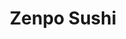 ---
layout: place
title: "Zenpo Sushi"
permalink: /california/san-francisco/zenpo-sushi.html
stateAbbr: CA
stateName: California
cityName: San Francisco
seo:
  name: "Zenpo Sushi"
  type: Restaurant
  links: https://zenposushisf.com/
description: "Looking for sushi in San Francisco, California? Check out Zenpo Sushi for a delightful Japanese dining experience. Enjoy a variety of sushi and other dishes ..."
place_id: ChIJJUpDSRiBhYARIAIWf8tMCoM
photos:
  - name: >-
      places/ChIJJUpDSRiBhYARIAIWf8tMCoM/photos/AeeoHcItRrAosaLLoMzFUe0zTRC3uP8_SpWwYFiTJcgnFhr6zuXAF-iviiI_DebCjm59XiJ2HaraxCOu6NsmLspsOUup9tlz0YojYICtvZTUP0r1MBJnD9hpzaq_RWE3Acp4Wf7HwZAAFaEiNJUiTXSfT9FandhesbFxNHUBv994r9GpD_SOZB3gDqGjDaup4PRkQgZGK3K0CuU1WpsMFHcmiP7HJQut8Idbe3TpSkugyQScfdYmW78PIC7MTM42Bmwr1LjevtX6AzagETN7_wA7LcqZnYjnkP0dqOvq2Sw8XLLN4A
    widthPx: 1179
    heightPx: 786
    authorAttributions:
      - displayName: Zenpo Sushi
        uri: https://maps.google.com/maps/contrib/101194298857759087826
        photoUri: >-
          https://lh3.googleusercontent.com/a-/ALV-UjWwjQQbXQYBw5D1lW9b_sMq7Tr5ffwuISMQcESCI0mA_CBJ_RA=s100-p-k-no-mo
    flagContentUri: >-
      https://www.google.com/local/imagery/report/?cb_client=maps_api_places.places_api&image_key=!1e10!2sAF1QipO1p39MKADDSdecurigwzi24HNHlM6zbz2erlHc&hl=en-US
    googleMapsUri: >-
      https://www.google.com/maps/place//data=!3m4!1e2!3m2!1sAF1QipO1p39MKADDSdecurigwzi24HNHlM6zbz2erlHc!2e10!4m2!3m1!1s0x8085811849434a25:0x830a4ccb7f160220
  - name: >-
      places/ChIJJUpDSRiBhYARIAIWf8tMCoM/photos/AeeoHcJlYs7QWk_FVmJHYZ5ZULyF6EG81QsFImWDG9KmQBDzjRe8Bsriz8kOp4meOYuat8lwY-npslEzcb8fQ5AJcs60ArqXsA0ouESYQP9bHV_PcV5j8Fa3lT7rPOqH0vylHv--ZVYOVV003EcHNG67wPu2nd1MgzFLXCMKe32KLCM9e9v86aGgH-4wKin8L6mNYKnSSeKX8xD5mgu94CEsH_MeHz4QitlypfuEvWp54rxEw3Oemn8ErzpCd-VcuOHRTQhHaEhZjE7ZOCYqE2VPR8DHkcKcAdpT_1uMlm4FVwhxsakv4ZeCyiiGSiYWorKqyPLutgpZ-7pl9FDrRQV-qhWOU2yTIZEDL8yI-N7GFukaNvf2dnfVUgP-s-Jz5y3mBf-lE_u3952pSi8IX1VGP7Lv45Gfzkz6-MNITmCOZBw
    widthPx: 4800
    heightPx: 3600
    authorAttributions:
      - displayName: Weiwei Wang (Esther)
        uri: https://maps.google.com/maps/contrib/109101726352773517865
        photoUri: >-
          https://lh3.googleusercontent.com/a-/ALV-UjVkI3NYKKFYhMV--6ab6X6Z7wPKiLuJbRaY4QuM604rQtiv1201=s100-p-k-no-mo
    flagContentUri: >-
      https://www.google.com/local/imagery/report/?cb_client=maps_api_places.places_api&image_key=!1e10!2sCIHM0ogKEICAgMCwl57ZTQ&hl=en-US
    googleMapsUri: >-
      https://www.google.com/maps/place//data=!3m4!1e2!3m2!1sCIHM0ogKEICAgMCwl57ZTQ!2e10!4m2!3m1!1s0x8085811849434a25:0x830a4ccb7f160220
  - name: >-
      places/ChIJJUpDSRiBhYARIAIWf8tMCoM/photos/AeeoHcKpolGdStgDqIA517I_6l3zLk6gbGtlReCU0ossUwAgeDkxQZJTUToVH6g3FGNsLTxfts_tz4898R9urtRIaF7PB9n0HHTpyUWw_nKe4aa7n5XVZK5kcV2JuD-h2CggfbkoclJtRcUTubEX70TIn0INckK0WgA3a5O0ON-UC6snU5SI2fHHXsEdlg49xhkNWixQa5kLi8P1vjyqcM5-ih2PGgI_Hsz_ZQalgruIOIMxVr5QJDwiTQfMN6X8do9hFPCuOxr2MfWlK0UdpTnJA-UdOnSBqumAFwgHcPcvu3-eBg
    widthPx: 1179
    heightPx: 786
    authorAttributions:
      - displayName: Zenpo Sushi
        uri: https://maps.google.com/maps/contrib/101194298857759087826
        photoUri: >-
          https://lh3.googleusercontent.com/a-/ALV-UjWwjQQbXQYBw5D1lW9b_sMq7Tr5ffwuISMQcESCI0mA_CBJ_RA=s100-p-k-no-mo
    flagContentUri: >-
      https://www.google.com/local/imagery/report/?cb_client=maps_api_places.places_api&image_key=!1e10!2sAF1QipMVSRAW9FLdyMPeMnATjZyr4hStp98qwmzgQCwu&hl=en-US
    googleMapsUri: >-
      https://www.google.com/maps/place//data=!3m4!1e2!3m2!1sAF1QipMVSRAW9FLdyMPeMnATjZyr4hStp98qwmzgQCwu!2e10!4m2!3m1!1s0x8085811849434a25:0x830a4ccb7f160220
  - name: >-
      places/ChIJJUpDSRiBhYARIAIWf8tMCoM/photos/AeeoHcIwhDVkvfMrAguhxCYeqhs8BN_pNAJZsvULZ7230f-grobuxiB6Z-wFev6vZePB1bLK6u8T4JkcFtNYaVZz0noCLobx9-Q30ICttL1I2E-sELX0CvoinL3yYY6nlJqiGVgrh-uTPktk3nCclz247i70UXRgx6ySjYBRdAJ88L0luQd5wHM3DOGxH2kD7hcWtsttBaP6nnJOXdLo6rMm5FkveigbzcwD-krkTyuegcR8Vu6Fa0_SjoUEPYm-Z3E2MaH-58vRspDxwyhhU2fwYxmJKeMeRkMMf9xcRJXJBixDNA
    widthPx: 1179
    heightPx: 786
    authorAttributions:
      - displayName: Zenpo Sushi
        uri: https://maps.google.com/maps/contrib/101194298857759087826
        photoUri: >-
          https://lh3.googleusercontent.com/a-/ALV-UjWwjQQbXQYBw5D1lW9b_sMq7Tr5ffwuISMQcESCI0mA_CBJ_RA=s100-p-k-no-mo
    flagContentUri: >-
      https://www.google.com/local/imagery/report/?cb_client=maps_api_places.places_api&image_key=!1e10!2sAF1QipOUhRQA0im2oVszy4UKD8C6So74iKe_zwxV2qXM&hl=en-US
    googleMapsUri: >-
      https://www.google.com/maps/place//data=!3m4!1e2!3m2!1sAF1QipOUhRQA0im2oVszy4UKD8C6So74iKe_zwxV2qXM!2e10!4m2!3m1!1s0x8085811849434a25:0x830a4ccb7f160220
  - name: >-
      places/ChIJJUpDSRiBhYARIAIWf8tMCoM/photos/AeeoHcJr1v4Wir8lp1lb8QfPYnm6n2J7jEF_n6YE_i4BOhlMn2NA67KQ0huOxNKEHw3UmWEHG4H1z93DGI63Wpo7dMgPowh2ilFL69D6s4PonFSbEC8eq3UXhz-RPIsNCSXPCITvIqw_G1t7BZoTCjp7jLWcbEtZi6kO77ro8uAwMGtaxZE9ypixs-CJH5Ruiwt3ioZND3LOSSsQLPp-n_y88P9V2jSTgvf12Ac7mqeVPM_pIg7XY9jGR1608Xa55W9g8yQ9UI0B42xY1dTnYJ2rfFYUY1vl_hBji8CBZls41kbhww
    widthPx: 1179
    heightPx: 786
    authorAttributions:
      - displayName: Zenpo Sushi
        uri: https://maps.google.com/maps/contrib/101194298857759087826
        photoUri: >-
          https://lh3.googleusercontent.com/a-/ALV-UjWwjQQbXQYBw5D1lW9b_sMq7Tr5ffwuISMQcESCI0mA_CBJ_RA=s100-p-k-no-mo
    flagContentUri: >-
      https://www.google.com/local/imagery/report/?cb_client=maps_api_places.places_api&image_key=!1e10!2sAF1QipPLUN5Mm3foHr8SUlgKO9t7b3nFYYnw3ho8K2my&hl=en-US
    googleMapsUri: >-
      https://www.google.com/maps/place//data=!3m4!1e2!3m2!1sAF1QipPLUN5Mm3foHr8SUlgKO9t7b3nFYYnw3ho8K2my!2e10!4m2!3m1!1s0x8085811849434a25:0x830a4ccb7f160220
  - name: >-
      places/ChIJJUpDSRiBhYARIAIWf8tMCoM/photos/AeeoHcJiKflKEfw9iPOkq8aeKi-Op0Zain-al06wuS_mhGzJknd6rCV5mhQ4od2frYoRTwQyP8hnGcHDqVqnucv28fLJ1AzAOCa850LkdoD6Z67CWwnjFVJbbW2bPGzQg5XJhj_SMVr81ssu0qeQKu2JuFwPeSJFH0MVs1xuf_6DynDB7TNPSRkqfLmYBRbR91dzDRHTwM615rQasznMkP8fwV1X4gsos4BmHU1XRB7ysT4Icp8ygl56Wsaa0tHIF_7bh9BgY_bUscs4rlYkPI1ClkJdjY81lGpyjW7bFZ3Hv-3rEdJtSHkFlJ8cNAyaof0fF5Wy1nT-Y_lhsBogczAo7InBRWCNz7IN9ddAWCxYaIAJ_tBodEdnnmhD14zPRZFc9Ki8Oj5DEARvGIz7JyaLTZk4z990gE43hrdJvxPgsIk
    widthPx: 3000
    heightPx: 4000
    authorAttributions:
      - displayName: James Deperalta
        uri: https://maps.google.com/maps/contrib/103224549716746737281
        photoUri: >-
          https://lh3.googleusercontent.com/a-/ALV-UjWIgh3LHurcK1YHaoshUowFdGlMUC_gQkV6H1YC0tyAgLp2Tjs_jA=s100-p-k-no-mo
    flagContentUri: >-
      https://www.google.com/local/imagery/report/?cb_client=maps_api_places.places_api&image_key=!1e10!2sCIHM0ogKEICAgIDjyY-5Ng&hl=en-US
    googleMapsUri: >-
      https://www.google.com/maps/place//data=!3m4!1e2!3m2!1sCIHM0ogKEICAgIDjyY-5Ng!2e10!4m2!3m1!1s0x8085811849434a25:0x830a4ccb7f160220
  - name: >-
      places/ChIJJUpDSRiBhYARIAIWf8tMCoM/photos/AeeoHcLGSoeDLzMK8pi3LjNNNK0-HQTF2hJVRieh6bmgCCE3pmbSmXITVpMZPjP3qX2EM5s2D50ih8PnSHruZ3qYgmSWV-vA53QTyd7r0aWMHqzQEUShsEdYRQpHuasV_cKFdmeKs_aUdD5G3tWmJj5lESkAfNPUg9Oq4UzU51EE1jzdzALbqeuR36IrA7Z_j-4ecyaXDWZbg74NENTbH62mjBe2ut_cfXiraPIZQENUG4AU7hrJ-m_NMxzO0bDjeS_VeVtWQ-GCatOhKkG7rRbPgzgPxstwMxMW2sAtudZ-h8PXyqPoGuBEOs_1ruOuuFbS90IrT5DEGEHRNRSxYR5VfxS_x7c-L7I9KyMdHbL9PJbh3_8P_3KYNsgDFDt81HCA_M7PLpvxfqHfainkSGSDKwTEpnJhLkih7gQ7e2TUYqz0dqOS
    widthPx: 3024
    heightPx: 4032
    authorAttributions:
      - displayName: Brian Stevenson
        uri: https://maps.google.com/maps/contrib/114792428522524909327
        photoUri: >-
          https://lh3.googleusercontent.com/a-/ALV-UjWp6b2TS6Bb5NPo3FJ5iDONL_AMYNw_LUvfvAYzz0DE2aJcMGjd=s100-p-k-no-mo
    flagContentUri: >-
      https://www.google.com/local/imagery/report/?cb_client=maps_api_places.places_api&image_key=!1e10!2sCIHM0ogKEICAgIC92-K59wE&hl=en-US
    googleMapsUri: >-
      https://www.google.com/maps/place//data=!3m4!1e2!3m2!1sCIHM0ogKEICAgIC92-K59wE!2e10!4m2!3m1!1s0x8085811849434a25:0x830a4ccb7f160220
  - name: >-
      places/ChIJJUpDSRiBhYARIAIWf8tMCoM/photos/AeeoHcKKMrQZSGKKTiNWLOBcI0j21hpYkaAWBz3AjJcIxzfvBG9WX1f1Ae3UNhWNuCiPRRFqb9tRf6vYqqZhXiYAOFOO0WL-lGNCTjmZ-VgPq2_pxkrsE3f44ZSfzwzLIjR6dCFzIu_EvydC37ZBj0kNMcIMamH56nReKRipUEe-Go_crpfeZ5BreVIHV-6VXO2n86LROnXPPg98wFZVCKFhM_vq6yKYr9D6lFKXmLWvPpl4GmFoAL8IIPj2bfQusXf29O2gJ1Q00U6Dx0hK8MjVc2gcWfNdc-n9xmcy8WmoN2kUDQ
    widthPx: 1179
    heightPx: 789
    authorAttributions:
      - displayName: Zenpo Sushi
        uri: https://maps.google.com/maps/contrib/101194298857759087826
        photoUri: >-
          https://lh3.googleusercontent.com/a-/ALV-UjWwjQQbXQYBw5D1lW9b_sMq7Tr5ffwuISMQcESCI0mA_CBJ_RA=s100-p-k-no-mo
    flagContentUri: >-
      https://www.google.com/local/imagery/report/?cb_client=maps_api_places.places_api&image_key=!1e10!2sAF1QipP0wGVfQgsUyvobGLioV-j8ZOuO27iOB7N6pYn5&hl=en-US
    googleMapsUri: >-
      https://www.google.com/maps/place//data=!3m4!1e2!3m2!1sAF1QipP0wGVfQgsUyvobGLioV-j8ZOuO27iOB7N6pYn5!2e10!4m2!3m1!1s0x8085811849434a25:0x830a4ccb7f160220
  - name: >-
      places/ChIJJUpDSRiBhYARIAIWf8tMCoM/photos/AeeoHcJr4-AMnqTyARm5PkrrV1cp_hROFA4nDEopLVAxE-LdfqTu28aLWslmz955UumVgBZY_DhoSRt_ZchxuCHv1hPpsHvSxHX4RzeefI2EztsaN1sEbzO_VIu68sTIEfYJUCji9jWWRaZsfSCwYZghNzXR7IkvXkOrWeqH1TsbhFuUnCPKFcZsU5D54-7LaGgMYs-YHubHFdzTQA8sLEHOOxZh04TSUJu6E7roPsSiJsbaeXCn2eVF74h6qDz_kFyG-3O1ztjSAZE5SKuj3QA5luDv3XrmvzUHF0WN9f6zIiQu6w
    widthPx: 1163
    heightPx: 772
    authorAttributions:
      - displayName: Zenpo Sushi
        uri: https://maps.google.com/maps/contrib/101194298857759087826
        photoUri: >-
          https://lh3.googleusercontent.com/a-/ALV-UjWwjQQbXQYBw5D1lW9b_sMq7Tr5ffwuISMQcESCI0mA_CBJ_RA=s100-p-k-no-mo
    flagContentUri: >-
      https://www.google.com/local/imagery/report/?cb_client=maps_api_places.places_api&image_key=!1e10!2sAF1QipNCYJvvSRDv6EUiq3cvlPuRNo3-7scskNfUkoHW&hl=en-US
    googleMapsUri: >-
      https://www.google.com/maps/place//data=!3m4!1e2!3m2!1sAF1QipNCYJvvSRDv6EUiq3cvlPuRNo3-7scskNfUkoHW!2e10!4m2!3m1!1s0x8085811849434a25:0x830a4ccb7f160220
  - name: >-
      places/ChIJJUpDSRiBhYARIAIWf8tMCoM/photos/AeeoHcJ5tkhK7IScryLgH7j9P-jVoKwB9WnQuCyytVP6YWG9M74Pm8ztTQpRiVXcCDI7__zaYDaxqpEa0jfWwfg3oqUzAnK2i71vD8HBzmWatTt5PYYvvcNxjQXpn0pTCw3QHiuPjUA6kCerQHCG6E9mMC2NDqVqvrILgpbvT5Q09BPI4stMWOECpM_qYaKXdU5FgWO3YoHrOm9DAYmvL7Pa1IGkJtIl2Iq51sNdTKqYxcL-XwpTzaTJBhRw2nRGnH6zTf98DjU9DS6Tub5E14FmJAW8OVqw3sRGaL1x4kiJnudkZQ
    widthPx: 1179
    heightPx: 786
    authorAttributions:
      - displayName: Zenpo Sushi
        uri: https://maps.google.com/maps/contrib/101194298857759087826
        photoUri: >-
          https://lh3.googleusercontent.com/a-/ALV-UjWwjQQbXQYBw5D1lW9b_sMq7Tr5ffwuISMQcESCI0mA_CBJ_RA=s100-p-k-no-mo
    flagContentUri: >-
      https://www.google.com/local/imagery/report/?cb_client=maps_api_places.places_api&image_key=!1e10!2sAF1QipMKNcTymHtaqaOQTzDRj_y-Xrb4fk92hjzbE8OI&hl=en-US
    googleMapsUri: >-
      https://www.google.com/maps/place//data=!3m4!1e2!3m2!1sAF1QipMKNcTymHtaqaOQTzDRj_y-Xrb4fk92hjzbE8OI!2e10!4m2!3m1!1s0x8085811849434a25:0x830a4ccb7f160220
address: 340 Grove St, San Francisco, CA 94102, USA
street: 340 Grove St
city: San Francisco
state: CA
zip: '94102'
country: USA
neighborhood: Fillmore District
latitude: '37.778113'
longitude: '-122.422152'
accessibility_options:
  wheelchairAccessibleEntrance: true
  wheelchairAccessibleRestroom: true
  wheelchairAccessibleSeating: true
business_status: OPERATIONAL
name: Zenpo Sushi
google_maps_links:
  directionsUri: >-
    https://www.google.com/maps/dir//''/data=!4m7!4m6!1m1!4e2!1m2!1m1!1s0x8085811849434a25:0x830a4ccb7f160220!3e0
  placeUri: https://maps.google.com/?cid=9442444005629887008
  writeAReviewUri: >-
    https://www.google.com/maps/place//data=!4m3!3m2!1s0x8085811849434a25:0x830a4ccb7f160220!12e1
  reviewsUri: >-
    https://www.google.com/maps/place//data=!4m4!3m3!1s0x8085811849434a25:0x830a4ccb7f160220!9m1!1b1
  photosUri: >-
    https://www.google.com/maps/place//data=!4m3!3m2!1s0x8085811849434a25:0x830a4ccb7f160220!10e5
primary_type: Restaurant
opening_hours:
  regular: null
  current: null
secondary_opening_hours:
  regular:
    weekdayDescriptions: null
    type: null
  current:
    weekdayDescriptions: null
    type: null
phone: (415) 970-5315
price_level: PRICE_LEVEL_MODERATE
price_range: $30 &ndash; $50
rating: '4.4'
rating_count: 57
website: https://zenposushisf.com/
reviews:
  - name: >-
      places/ChIJJUpDSRiBhYARIAIWf8tMCoM/reviews/ChZDSUhNMG9nS0VJQ0FnTUNnaGNhbUJnEAE
    relativePublishTimeDescription: a month ago
    rating: 5
    text:
      text: >-
        The dragon ball Nigiri is crazily awesome! The salmon sushi is perfect!
        Fried chicken is fantastic! Boby is cool too! Best sushi place in SF
        deftly!
      languageCode: en
    originalText:
      text: >-
        The dragon ball Nigiri is crazily awesome! The salmon sushi is perfect!
        Fried chicken is fantastic! Boby is cool too! Best sushi place in SF
        deftly!
      languageCode: en
    authorAttribution:
      displayName: LINDI WANG
      uri: https://www.google.com/maps/contrib/110150432104550268548/reviews
      photoUri: >-
        https://lh3.googleusercontent.com/a-/ALV-UjV0daS28R_Hy1baIUvmHRcFEt25y6c7PZBJpkjqHSbSaFIuJ7KF=s128-c0x00000000-cc-rp-mo-ba2
    publishTime: '2025-02-19T04:32:28.455706Z'
    flagContentUri: >-
      https://www.google.com/local/review/rap/report?postId=ChZDSUhNMG9nS0VJQ0FnTUNnaGNhbUJnEAE&d=17924085&t=1
    googleMapsUri: >-
      https://www.google.com/maps/reviews/data=!4m6!14m5!1m4!2m3!1sChZDSUhNMG9nS0VJQ0FnTUNnaGNhbUJnEAE!2m1!1s0x8085811849434a25:0x830a4ccb7f160220
  - name: >-
      places/ChIJJUpDSRiBhYARIAIWf8tMCoM/reviews/ChdDSUhNMG9nS0VJQ0FnTUN3bDU3WjlRRRAB
    relativePublishTimeDescription: 3 weeks ago
    rating: 5
    text:
      text: >-
        Hands down best sushi in town!! Love the creativity and *magic* the
        chefs put into the dishes. Flavorful and elegant ❤️
      languageCode: en
    originalText:
      text: >-
        Hands down best sushi in town!! Love the creativity and *magic* the
        chefs put into the dishes. Flavorful and elegant ❤️
      languageCode: en
    authorAttribution:
      displayName: Weiwei Wang (Esther)
      uri: https://www.google.com/maps/contrib/109101726352773517865/reviews
      photoUri: >-
        https://lh3.googleusercontent.com/a-/ALV-UjVkI3NYKKFYhMV--6ab6X6Z7wPKiLuJbRaY4QuM604rQtiv1201=s128-c0x00000000-cc-rp-mo-ba3
    publishTime: '2025-03-21T19:35:26.649793Z'
    flagContentUri: >-
      https://www.google.com/local/review/rap/report?postId=ChdDSUhNMG9nS0VJQ0FnTUN3bDU3WjlRRRAB&d=17924085&t=1
    googleMapsUri: >-
      https://www.google.com/maps/reviews/data=!4m6!14m5!1m4!2m3!1sChdDSUhNMG9nS0VJQ0FnTUN3bDU3WjlRRRAB!2m1!1s0x8085811849434a25:0x830a4ccb7f160220
  - name: >-
      places/ChIJJUpDSRiBhYARIAIWf8tMCoM/reviews/ChZDSUhNMG9nS0VJQ0FnTUNnaFpTVFhREAE
    relativePublishTimeDescription: a month ago
    rating: 5
    text:
      text: >-
        Bob G is amazing. The best sushi chef in San Francisco. You must come to
        this place. Oh my God the absolute best sushi you will ever eat.
      languageCode: en
    originalText:
      text: >-
        Bob G is amazing. The best sushi chef in San Francisco. You must come to
        this place. Oh my God the absolute best sushi you will ever eat.
      languageCode: en
    authorAttribution:
      displayName: Lazer Dabs
      uri: https://www.google.com/maps/contrib/117554300654299165530/reviews
      photoUri: >-
        https://lh3.googleusercontent.com/a-/ALV-UjV7Adm0nTOFAi-AmZpo1c4L3YoL2srLbCNrrvwLXDFznOKGYqs=s128-c0x00000000-cc-rp-mo
    publishTime: '2025-02-19T04:03:24.913282Z'
    flagContentUri: >-
      https://www.google.com/local/review/rap/report?postId=ChZDSUhNMG9nS0VJQ0FnTUNnaFpTVFhREAE&d=17924085&t=1
    googleMapsUri: >-
      https://www.google.com/maps/reviews/data=!4m6!14m5!1m4!2m3!1sChZDSUhNMG9nS0VJQ0FnTUNnaFpTVFhREAE!2m1!1s0x8085811849434a25:0x830a4ccb7f160220
  - name: >-
      places/ChIJJUpDSRiBhYARIAIWf8tMCoM/reviews/ChZDSUhNMG9nS0VJQ0FnSUM5Mi1LNU53EAE
    relativePublishTimeDescription: a year ago
    rating: 5
    text:
      text: >-
        The new executive chef Bobby is killing it. The salmon tartar is out of
        the stratosphere. Great experience all around.
      languageCode: en
    originalText:
      text: >-
        The new executive chef Bobby is killing it. The salmon tartar is out of
        the stratosphere. Great experience all around.
      languageCode: en
    authorAttribution:
      displayName: Brian Stevenson
      uri: https://www.google.com/maps/contrib/114792428522524909327/reviews
      photoUri: >-
        https://lh3.googleusercontent.com/a-/ALV-UjWp6b2TS6Bb5NPo3FJ5iDONL_AMYNw_LUvfvAYzz0DE2aJcMGjd=s128-c0x00000000-cc-rp-mo
    publishTime: '2024-03-10T06:08:25.344931Z'
    flagContentUri: >-
      https://www.google.com/local/review/rap/report?postId=ChZDSUhNMG9nS0VJQ0FnSUM5Mi1LNU53EAE&d=17924085&t=1
    googleMapsUri: >-
      https://www.google.com/maps/reviews/data=!4m6!14m5!1m4!2m3!1sChZDSUhNMG9nS0VJQ0FnSUM5Mi1LNU53EAE!2m1!1s0x8085811849434a25:0x830a4ccb7f160220
  - name: >-
      places/ChIJJUpDSRiBhYARIAIWf8tMCoM/reviews/ChZDSUhNMG9nS0VJQ0FnSUN6cWRTWlhREAE
    relativePublishTimeDescription: 10 months ago
    rating: 2
    text:
      text: >-
        06/2024

        Visited on a weekend evening. Pretty busy but not overly so. I ordered
        the Hokkaido Scallop, Unagi, and Ika Nigiri, along with the Spicy Salmon
        Hand Roll and Taiyaki Ice Cream dessert. Overall, it ran me about $50.


        The food was just "alright." None of the food was morish and the price I
        paid didn't feel justified. The hand roll was pathetic - I could not
        tell that there was salmon in there... And the Taiyaki Ice Cream was
        literally just one of those ice creams you could buy a four-pack of but
        charged three times more. This restaurant serves Nigiri and Handrolls,
        but I'd say stick with the regular rolls and save the specialty sushi
        for a dedicated omakase restaurant. And absolutely skip the dessert...


        Atmosphere - The restaurant's main appeal is that it runs as a "bullet
        train" restaurant. However... when I came to visit, it wasn't running!
        And because of this (or not), service was pretty slow! It took 20
        minutes to get my food... The decor of the restaurant was okay... I
        guess I expected more eating at a Sushi restaurant in San Francisco.


        Would I eat here again?

        Absolutely not, lol... Way too expensive for what you get and there are
        no promises of their marketing draw (bullet train).
      languageCode: en
    originalText:
      text: >-
        06/2024

        Visited on a weekend evening. Pretty busy but not overly so. I ordered
        the Hokkaido Scallop, Unagi, and Ika Nigiri, along with the Spicy Salmon
        Hand Roll and Taiyaki Ice Cream dessert. Overall, it ran me about $50.


        The food was just "alright." None of the food was morish and the price I
        paid didn't feel justified. The hand roll was pathetic - I could not
        tell that there was salmon in there... And the Taiyaki Ice Cream was
        literally just one of those ice creams you could buy a four-pack of but
        charged three times more. This restaurant serves Nigiri and Handrolls,
        but I'd say stick with the regular rolls and save the specialty sushi
        for a dedicated omakase restaurant. And absolutely skip the dessert...


        Atmosphere - The restaurant's main appeal is that it runs as a "bullet
        train" restaurant. However... when I came to visit, it wasn't running!
        And because of this (or not), service was pretty slow! It took 20
        minutes to get my food... The decor of the restaurant was okay... I
        guess I expected more eating at a Sushi restaurant in San Francisco.


        Would I eat here again?

        Absolutely not, lol... Way too expensive for what you get and there are
        no promises of their marketing draw (bullet train).
      languageCode: en
    authorAttribution:
      displayName: Kariforunia Jin
      uri: https://www.google.com/maps/contrib/113423833360364151538/reviews
      photoUri: >-
        https://lh3.googleusercontent.com/a-/ALV-UjVNzc3uVLz9v87TY0zoLxaQv0D_gKlqGtkKAhaUh-piNTxxSMw=s128-c0x00000000-cc-rp-mo-ba3
    publishTime: '2024-06-03T04:14:42.856201Z'
    flagContentUri: >-
      https://www.google.com/local/review/rap/report?postId=ChZDSUhNMG9nS0VJQ0FnSUN6cWRTWlhREAE&d=17924085&t=1
    googleMapsUri: >-
      https://www.google.com/maps/reviews/data=!4m6!14m5!1m4!2m3!1sChZDSUhNMG9nS0VJQ0FnSUN6cWRTWlhREAE!2m1!1s0x8085811849434a25:0x830a4ccb7f160220
parking_options:
  paidParkingLot: true
  freeStreetParking: true
payment_options:
  acceptsCreditCards: true
  acceptsDebitCards: true
  acceptsCashOnly: false
  acceptsNfc: true
allow_dogs: null
curbside_pickup: true
delivery: true
dine_in: true
good_for_children: true
good_for_groups: null
good_for_sports: null
live_music: false
menu_for_children: false
outdoor_seating: null
reservable: true
restroom: true
serves_beer: true
serves_breakfast: null
serves_brunch: null
serves_cocktails: null
serves_coffee: null
serves_dinner: true
serves_dessert: true
serves_lunch: true
serves_vegetarian_food: true
serves_wine: true
takeout: true
summary: null

---